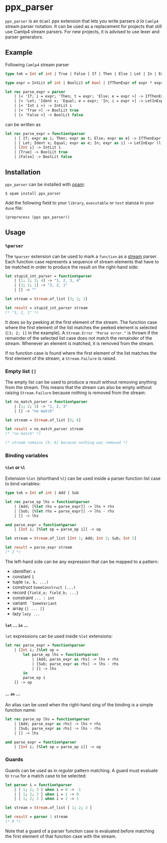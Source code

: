 # ppx_parser
`ppx_parser` is an `OCaml` ppx extension that lets you write parsers *à la* `Camlp4` stream parser notation. It can be used as a replacement for projects that still use Camlp4 stream parsers. For new projects, it is advised to use lexer and parser generators.

## Example
Following `Camlp4` stream parser
```ocaml
type tok = Int of int | True | False | If | Then | Else | Let | In | Equal | Ident of string

type expr = IntLit of int | BoolLit of bool | IfThenExpr of expr * expr * expr | LetInExpr of expr * expr

let rec parse_expr = parser
    | [< 'If; i = expr; 'Then; t = expr; 'Else; e = expr >] -> IfThenExpr (i, t, e)
    | [< 'Let; 'Ident x; 'Equal; e = expr; 'In; i = expr >] -> LetInExpr (l, i)
    | [< 'Int i >] -> IntLit i
    | [< 'True >] -> BoolLit true
    | [< 'False >] -> BoolLit false
```
can be written as
```ocaml
let rec parse_expr = function%parser
    | [ If; expr as i; Then; expr as t; Else; expr as e] -> IfThenExpr (i, t, e)
    | [ Let; Ident x; Equal; expr as e; In; expr as i] -> LetInExpr (l, i)
    | [Int i] -> IntLit i
    | [True] -> BoolLit true
    | [False] -> BoolLit false
```
## Installation
`ppx_parser` can be installed with [opam](https://opam.ocaml.org/):
```
$ opam install ppx_parser
```
Add the following field to your `library`, `executable` or `test` stanza in your `dune` file:
```
(preprocess (pps ppx_parser))
```
## Usage
### `%parser`
The `%parser` extension can be used to mark a `function` as a [stream](https://github.com/ocaml/camlp-streams) parser. Each function case represents a sequence of stream elements that have to be matched in order to produce the result on the right-hand side:
```ocaml
let stupid_int_parser = function%parser
    | [1; 2; 3; 4] -> "1, 2, 3, 4"
    | [3; 2; 1] -> "3, 2, 1"
    | [] -> ""

let stream = Stream.of_list [3; 2; 1]

let result = stupid_int_parser stream
(* "3, 2, 1" *)
```
It does so by peeking at the first element of the stream.
The function case where the first element of the list matches the peeked element is selected (`[3; 2; 1]` in the example). A `Stream.Error "Parse error."` is thrown if the remainder of the selected list case does not match the remainder of the stream. Whenever an element is matched, it is removed from the stream.

If no function case is found where the first element of the list matches the first element of the stream, a `Stream.Failure` is raised.

### Empty list `[]`
The empty list can be used to produce a result without removing anything from the stream. This means that the stream can also be empty without raising `Stream.Failure` because nothing is removed from the stream:
```ocaml
let no_match_parser = function%parser
    | [1; 2; 3] -> "1, 2, 3"
    | [] -> "no match"

let stream = Stream.of_list [5; 6]

let result = no_match_parser stream
(* "no match" *)

(* stream remains [5; 6] because nothing was removed *)
```
### Binding variables
#### `%let` or `%l`
Extension `%let` (shorthand `%l`) can be used inside a parser function list case to bind variables:
```ocaml
type tok = Int of int | Add | Sub

let rec parse_op lhs = function%parser
    | [Add; [%let rhs = parse_expr]] -> lhs + rhs
    | [Sub; [%let rhs = parse_expr]] -> lhs - rhs
    | [] -> lhs

and parse_expr = function%parser
    | [Int i; [%let op = parse_op i]] -> op

let stream = Stream.of_list [Int 1; Add; Int 3; Sub; Int 2]

let result = parse_expr stream
(* 2 *)
```

The left-hand side can be any expression that can be mapped to a pattern:
  - identifier: `x`
  - constant  `1`
  - tuple `(a, b, ...)`
  - construct `SomeConstruct (...)`
  - record `{field_a; field_b; ...}`
  - constraint `... : int`
  - variant `` `SomeVariant``
  - array `{| ... |}`
  - lazy `lazy ... `

#### `let` ... `in` ...
`let` expressions can be used inside `%let` extensions:
```ocaml
let rec parse_expr = function%parser
    | [Int i; [%let op =
        let parse_op lhs = function%parser
            | [Add; parse_expr as rhs] -> lhs + rhs
            | [Sub; parse_expr as rhs] -> lhs - rhs
            | [] -> lhs
        in
        parse_op i
    ]] -> op
```

#### ... `as` ...
An alias can be used when the right-hand sing of the binding is a simple function name:
```ocaml
let rec parse_op lhs = function%parser
    | [Add; parse_expr as rhs] -> lhs + rhs
    | [Sub; parse_expr as rhs] -> lhs - rhs
    | [] -> lhs

and parse_expr = function%parser
    | [Int i; [%let op = parse_op i]] -> op
```

### Guards
Guards can be used as in *regular* pattern matching. A guard must evaluate to `true` for a match case to be selected:
```ocaml
let parser i = function%parser
    | [ 1; 2; 3 ] when i = 0 -> -1
    | [ 1; 2; 3 ] when i = 1 -> 0
    | [ 1; 2; 3 ] when i = 2 -> 1

let stream = Stream.of_list [ 1; 2; 3 ]

let result = parser 1 stream
(* 0 *)
```
Note that a guard of a parser function case is evaluated before matching the first element of that function case with the stream.
